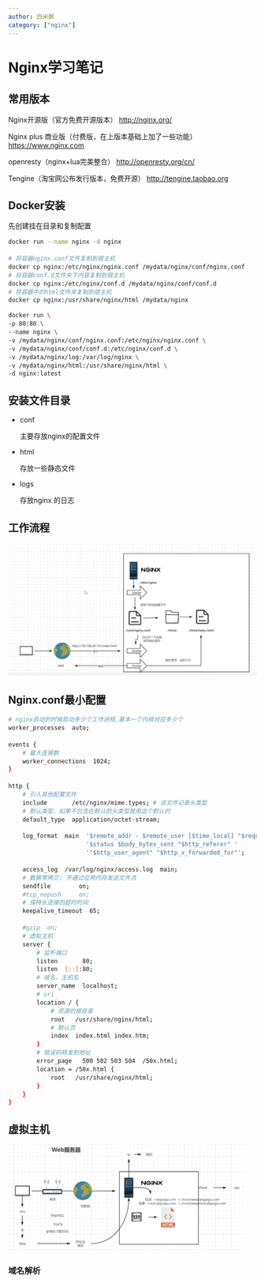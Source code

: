 ```yaml
---
author: 白米粥
category: ["nginx"]
---
```


<!-- more -->

# Nginx学习笔记

## 常用版本

Nginx开源版（官方免费开源版本）
http://nginx.org/

Nginx plus 商业版（付费版，在上版本基础上加了一些功能）
https://www.nginx.com

openresty（nginx+lua完美整合）
http://openresty.org/cn/

Tengine（淘宝网公布发行版本，免费开源）
http://tengine.taobao.org

## Docker安装

先创建挂在目录和复制配置

```sh
docker run --name nginx -d nginx

# 将容器nginx.conf文件复制到宿主机
docker cp nginx:/etc/nginx/nginx.conf /mydata/nginx/conf/nginx.conf
# 将容器conf.d文件夹下内容复制到宿主机
docker cp nginx:/etc/nginx/conf.d /mydata/nginx/conf/conf.d
# 将容器中的html文件夹复制到宿主机
docker cp nginx:/usr/share/nginx/html /mydata/nginx

```

```sh
docker run \
-p 80:80 \
--name nginx \
-v /mydata/nginx/conf/nginx.conf:/etc/nginx/nginx.conf \
-v /mydata/nginx/conf/conf.d:/etc/nginx/conf.d \
-v /mydata/nginx/log:/var/log/nginx \
-v /mydata/nginx/html:/usr/share/nginx/html \
-d nginx:latest
```

## 安装文件目录

- conf

  主要存放nginx的配置文件

- html

  存放一些静态文件

- logs

  存放nginx 的日志

## 工作流程

![nginx工作流程](./assets/image-20230412180754108.png)

## Nginx.conf最小配置

```sh
# nginx启动的时候启动多少个工作进程,基本一个内核对应多少个
worker_processes  auto;

events {
    # 最大连接数
    worker_connections  1024;
}

http {
    # 引入其他配置文件
    include       /etc/nginx/mime.types; # 该文件记录头类型
    # 默认类型，如果不包含在默认的头类型就用这个默认的
    default_type  application/octet-stream;

    log_format  main  '$remote_addr - $remote_user [$time_local] "$request" '
                      '$status $body_bytes_sent "$http_referer" '
                      '"$http_user_agent" "$http_x_forwarded_for"';

    access_log  /var/log/nginx/access.log  main;
    # 数据零拷贝: 不通过应用内存发送文件流
    sendfile        on;
    #tcp_nopush     on;
    # 保持长连接的超时时间
    keepalive_timeout  65;

    #gzip  on;
    # 虚拟主机
    server {
        # 监听端口
        listen       80;
        listen  [::]:80;
        # 域名、主机名
        server_name  localhost;
        # uri
        location / {
            # 资源的根目录
            root   /usr/share/nginx/html;
            # 默认页
            index  index.html index.htm;
        }
        # 错误码转发到地址
        error_page   500 502 503 504  /50x.html;
        location = /50x.html {
            root   /usr/share/nginx/html;
        }
    }
}
```

## 虚拟主机

![浏览器访问页面流程](./assets/image-20230412182552776.png)

### 域名解析

